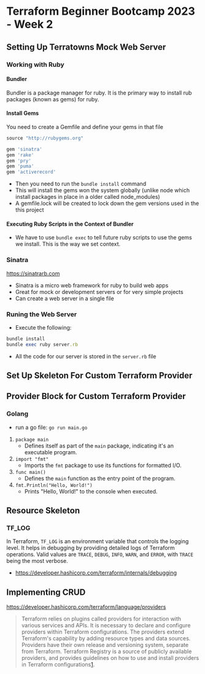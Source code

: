 # Terraform Beginner Bootcamp 2023 - Week 2

## Setting Up Terratowns Mock Web Server

### Working with Ruby
#### Bundler
Bundler is a package manager for ruby. It is the primary way to install rub packages (known as gems) for ruby.
#### Install Gems
You need to create a Gemfile and define your gems in that file
```ruby
source "http://rubygems.org"

gem 'sinatra'
gem 'rake'
gem 'pry'
gem 'puma'
gem 'activerecord'
```
- Then you need to run the `bundle install` command
- This will install the gems won the system globally (unlike node which install packages in place in a older called node_modules)
- A gemfile.lock will be created to lock down the gem versions used in the this project
#### Executing Ruby Scripts in the Context of Bundler
- We have to use `bundle exec` to tell future ruby scripts to use the gems we install. This is the way we set context.
### Sinatra
https://sinatrarb.com
- Sinatra is a micro web framework for ruby to build web apps
- Great for mock or development servers or for very simple projects
- Can create a web server in a single file

### Runing the Web Server
- Execute the following:
```ruby
bundle install
bundle exec ruby server.rb
```
- All the code for our server is stored in the `server.rb` file

## Set Up Skeleton For Custom Terraform Provider



## Provider Block for Custom Terraform Provider
### Golang
- run a go file: `go run main.go`

1. `package main`
	- Defines itself as part of the `main` package, indicating it's an executable program.
2. `import "fmt"`
	- Imports the `fmt` package to use its functions for formatted I/O.
3. `func main()` 
	 - Defines the `main` function as the entry point of the program.
4. `fmt.Println("Hello, World!")`
	- Prints "Hello, World!" to the console when executed.


## Resource Skeleton

### TF_LOG
In Terraform, `TF_LOG` is an environment variable that controls the logging level. It helps in debugging by providing detailed logs of Terraform operations. Valid values are `TRACE`, `DEBUG`, `INFO`, `WARN`, and `ERROR`, with `TRACE` being the most verbose.
- https://developer.hashicorp.com/terraform/internals/debugging


## Implementing CRUD
https://developer.hashicorp.com/terraform/language/providers
> Terraform relies on plugins called providers for interaction with various services and APIs. It is necessary to declare and configure providers within Terraform configurations. The providers extend Terraform's capability by adding resource types and data sources. Providers have their own release and versioning system, separate from Terraform. Terraform Registry is a source of publicly available providers, and provides guidelines on how to use and install providers in Terraform configurations​[1](https://developer.hashicorp.com/terraform/language/providers)​.

